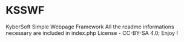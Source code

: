 # KSSWF
KyberSoft Simple Webpage Framework
All the readme informations necessary are included in index.php
License - CC-BY-SA 4.0; 
Enjoy !